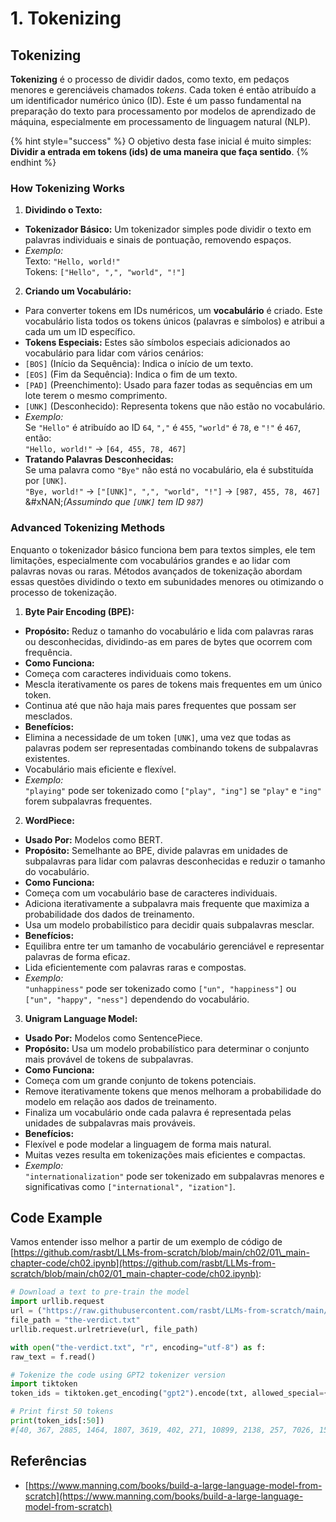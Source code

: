 # 1. Tokenizing

## Tokenizing

**Tokenizing** é o processo de dividir dados, como texto, em pedaços menores e gerenciáveis chamados _tokens_. Cada token é então atribuído a um identificador numérico único (ID). Este é um passo fundamental na preparação do texto para processamento por modelos de aprendizado de máquina, especialmente em processamento de linguagem natural (NLP).

{% hint style="success" %}
O objetivo desta fase inicial é muito simples: **Dividir a entrada em tokens (ids) de uma maneira que faça sentido**.
{% endhint %}

### **How Tokenizing Works**

1. **Dividindo o Texto:**
* **Tokenizador Básico:** Um tokenizador simples pode dividir o texto em palavras individuais e sinais de pontuação, removendo espaços.
* _Exemplo:_\
Texto: `"Hello, world!"`\
Tokens: `["Hello", ",", "world", "!"]`
2. **Criando um Vocabulário:**
* Para converter tokens em IDs numéricos, um **vocabulário** é criado. Este vocabulário lista todos os tokens únicos (palavras e símbolos) e atribui a cada um um ID específico.
* **Tokens Especiais:** Estes são símbolos especiais adicionados ao vocabulário para lidar com vários cenários:
* `[BOS]` (Início da Sequência): Indica o início de um texto.
* `[EOS]` (Fim da Sequência): Indica o fim de um texto.
* `[PAD]` (Preenchimento): Usado para fazer todas as sequências em um lote terem o mesmo comprimento.
* `[UNK]` (Desconhecido): Representa tokens que não estão no vocabulário.
* _Exemplo:_\
Se `"Hello"` é atribuído ao ID `64`, `","` é `455`, `"world"` é `78`, e `"!"` é `467`, então:\
`"Hello, world!"` → `[64, 455, 78, 467]`
* **Tratando Palavras Desconhecidas:**\
Se uma palavra como `"Bye"` não está no vocabulário, ela é substituída por `[UNK]`.\
`"Bye, world!"` → `["[UNK]", ",", "world", "!"]` → `[987, 455, 78, 467]`\
&#xNAN;_(Assumindo que `[UNK]` tem ID `987`)_

### **Advanced Tokenizing Methods**

Enquanto o tokenizador básico funciona bem para textos simples, ele tem limitações, especialmente com vocabulários grandes e ao lidar com palavras novas ou raras. Métodos avançados de tokenização abordam essas questões dividindo o texto em subunidades menores ou otimizando o processo de tokenização.

1. **Byte Pair Encoding (BPE):**
* **Propósito:** Reduz o tamanho do vocabulário e lida com palavras raras ou desconhecidas, dividindo-as em pares de bytes que ocorrem com frequência.
* **Como Funciona:**
* Começa com caracteres individuais como tokens.
* Mescla iterativamente os pares de tokens mais frequentes em um único token.
* Continua até que não haja mais pares frequentes que possam ser mesclados.
* **Benefícios:**
* Elimina a necessidade de um token `[UNK]`, uma vez que todas as palavras podem ser representadas combinando tokens de subpalavras existentes.
* Vocabulário mais eficiente e flexível.
* _Exemplo:_\
`"playing"` pode ser tokenizado como `["play", "ing"]` se `"play"` e `"ing"` forem subpalavras frequentes.
2. **WordPiece:**
* **Usado Por:** Modelos como BERT.
* **Propósito:** Semelhante ao BPE, divide palavras em unidades de subpalavras para lidar com palavras desconhecidas e reduzir o tamanho do vocabulário.
* **Como Funciona:**
* Começa com um vocabulário base de caracteres individuais.
* Adiciona iterativamente a subpalavra mais frequente que maximiza a probabilidade dos dados de treinamento.
* Usa um modelo probabilístico para decidir quais subpalavras mesclar.
* **Benefícios:**
* Equilibra entre ter um tamanho de vocabulário gerenciável e representar palavras de forma eficaz.
* Lida eficientemente com palavras raras e compostas.
* _Exemplo:_\
`"unhappiness"` pode ser tokenizado como `["un", "happiness"]` ou `["un", "happy", "ness"]` dependendo do vocabulário.
3. **Unigram Language Model:**
* **Usado Por:** Modelos como SentencePiece.
* **Propósito:** Usa um modelo probabilístico para determinar o conjunto mais provável de tokens de subpalavras.
* **Como Funciona:**
* Começa com um grande conjunto de tokens potenciais.
* Remove iterativamente tokens que menos melhoram a probabilidade do modelo em relação aos dados de treinamento.
* Finaliza um vocabulário onde cada palavra é representada pelas unidades de subpalavras mais prováveis.
* **Benefícios:**
* Flexível e pode modelar a linguagem de forma mais natural.
* Muitas vezes resulta em tokenizações mais eficientes e compactas.
* _Exemplo:_\
`"internationalization"` pode ser tokenizado em subpalavras menores e significativas como `["international", "ization"]`.

## Code Example

Vamos entender isso melhor a partir de um exemplo de código de [https://github.com/rasbt/LLMs-from-scratch/blob/main/ch02/01\_main-chapter-code/ch02.ipynb](https://github.com/rasbt/LLMs-from-scratch/blob/main/ch02/01_main-chapter-code/ch02.ipynb):
```python
# Download a text to pre-train the model
import urllib.request
url = ("https://raw.githubusercontent.com/rasbt/LLMs-from-scratch/main/ch02/01_main-chapter-code/the-verdict.txt")
file_path = "the-verdict.txt"
urllib.request.urlretrieve(url, file_path)

with open("the-verdict.txt", "r", encoding="utf-8") as f:
raw_text = f.read()

# Tokenize the code using GPT2 tokenizer version
import tiktoken
token_ids = tiktoken.get_encoding("gpt2").encode(txt, allowed_special={"[EOS]"}) # Allow the user of the tag "[EOS]"

# Print first 50 tokens
print(token_ids[:50])
#[40, 367, 2885, 1464, 1807, 3619, 402, 271, 10899, 2138, 257, 7026, 15632, 438, 2016, 257, 922, 5891, 1576, 438, 568, 340, 373, 645, 1049, 5975, 284, 502, 284, 3285, 326, 11, 287, 262, 6001, 286, 465, 13476, 11, 339, 550, 5710, 465, 12036, 11, 6405, 257, 5527, 27075, 11]
```
## Referências

* [https://www.manning.com/books/build-a-large-language-model-from-scratch](https://www.manning.com/books/build-a-large-language-model-from-scratch)
